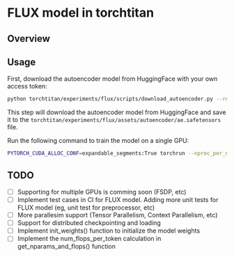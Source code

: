 # FLUX model in torchtitan

## Overview

## Usage
First, download the autoencoder model from HuggingFace with your own access token:
```bash
python torchtitan/experiments/flux/scripts/download_autoencoder.py --repo_id black-forest-labs/FLUX.1-dev --ae_path ae.safetensors --hf_token <your_access_token>
```
This step will download the autoencoder model from HuggingFace and save it to the `torchtitan/experiments/flux/assets/autoencoder/ae.safetensors` file.

Run the following command to train the model on a single GPU:
```bash
PYTORCH_CUDA_ALLOC_CONF=expandable_segments:True torchrun --nproc_per_node=1 torchtitan/experiments/flux/train.py --job.config_file torchtitan/experiments/flux/train_configs/debug_model.toml
```

## TODO
- [ ] Supporting for multiple GPUs is comming soon (FSDP, etc)
- [ ] Implement test cases in CI for FLUX model. Adding more unit tests for FLUX model (eg, unit test for preprocessor, etc)
- [ ] More parallesim support (Tensor Parallelism, Context Parallelism, etc)
- [ ] Support for distributed checkpointing and loading
- [ ] Implement init_weights() function to initialize the model weights
- [ ] Implement the num_flops_per_token calculation in get_nparams_and_flops() function
